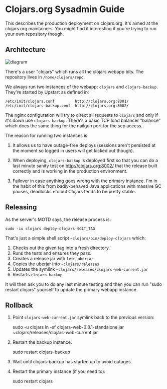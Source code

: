 Clojars.org Sysadmin Guide
==========================

This describes the production deployment on clojars.org.  It's aimed
at the clojars.org maintainers.  You might find it interesting if
you're trying to run your own repository though.

Architecture
------------

![diagram](https://raw.github.com/clojars/clojars-web/master/architecture.png)

There's a user "clojars" which runs all the clojars webapp bits.  The
repository lives in `/home/clojars/repo`.

We always run two instances of the webapp: `clojars` and
`clojars-backup`.  They're started by Upstart as defined in:

    /etc/init/clojars.conf         http://clojars.org:8001/
    /etc/init/clojars-backup.conf  http://clojars.org:8002/

The nginx configuration will try to direct all requests to `clojars` and
only if it's down use `clojars-backup`.  There's a basic TCP load
balancer "balance" which does the same thing for the nailgun port for
the scp access.

The reason for running two instances is:

1. It allows us to have outage-free deploys (sessions aren't persisted
   at the moment so logged in users will get kicked out though).

2. When deploying, `clojars-backup` is deployed first so that you can do
   a last minute sanity test on http://clojars.org:8002/ that the 
   release built correctly and is working in the production environment.

3. Failover in case anything goes wrong with the primary instance. I'm
   in the habit of this from badly-behaved Java applications with
   massive GC pauses, deadlocks etc but Clojars tends to be pretty
   stable.

Releasing
---------

As the server's MOTD says, the release process is:

    sudo -iu clojars deploy-clojars $GIT_TAG

That's just a simple shell script `~clojars/bin/deploy-clojars` which:

1. Checks out the given tag into a fresh directory.'
2. Runs the tests and ensures they pass.
3. Creates a release jar with `lein uberjar`
4. Copies the uberjar into `~clojars/releases`
5. Updates the symlink `~clojars/releases/clojars-web-current.jar`
6. Restarts `clojars-backup`

It will then ask you to do any last minute testing and then you can
run "sudo restart clojars" yourself to update the primary webapp
instance.

Rollback
--------

1. Point `clojars-web-current.jar` symlink back to the previous
   version:

   sudo -u clojars ln -sf clojars-web-0.8.1-standalone.jar ~clojars/releases/clojars-web-current.jar

2. Restart the backup instance.

   sudo restart clojars-backup

3. Wait until clojars-backup has started up to avoid outages.

4. Restart the primary instance (if you need to):

   sudo restart clojars
